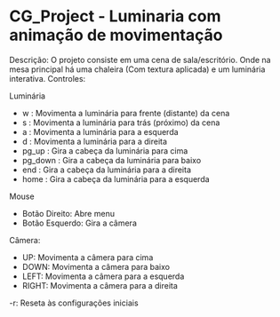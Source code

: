 # CG_Project - Luminaria com animação de movimentação
Descrição: O projeto consiste em uma cena de sala/escritório. Onde na mesa principal há uma chaleira (Com textura aplicada) e um luminária interativa.
Controles:

Luminária
- w : Movimenta a luminária para frente (distante) da cena
- s : Movimenta a luminária para trás (próximo) da cena
- a : Movimenta a luminária para a esquerda
- d : Movimenta a luminária para a direita
- pg_up : Gira a cabeça da luminária para cima
- pg_down : Gira a cabeça da luminária para baixo
- end : Gira a cabeça da luminária para a direita
- home : Gira a cabeça da luminária para a esquerda

Mouse
- Botão Direito: Abre menu
- Botão Esquerdo: Gira a câmera

Câmera:
- UP: Movimenta a câmera para cima
- DOWN: Movimenta a câmera para baixo
- LEFT: Movimenta a câmera para a esquerda
- RIGHT: Movimenta a câmera para a direita

-r: Reseta às configurações iniciais

